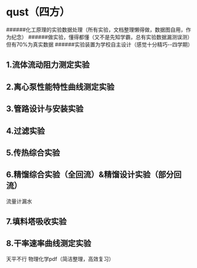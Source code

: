 # qust（四方）
######化工原理的实验数据处理（所有实验，文档整理懒得做，数据图自用，作为纪念）
######做实验，懂得都懂（又不是先知学霸，总有实验数据漏测误测）但有70%为真实数据
######实验装置为学校自主设计（感觉十分精巧--四学期）

##  1.流体流动阻力测定实验







## 2.离心泵性能特性曲线测定实验





## 3.管路设计与安装实验




## 4.过滤实验




## 5.传热综合实验


## 6.精馏综合实验（全回流）&精馏设计实验（部分回流）
流量计漏水



## 7.填料塔吸收实验



## 8.干率速率曲线测定实验
   天平不行
物理化学pdf（简洁整理，高效复习）
